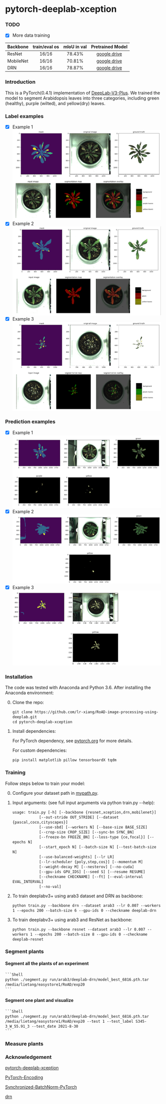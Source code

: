 # pytorch-deeplab-xception

### TODO
- [x] More data training


| Backbone  | train/eval os  |mIoU in val |Pretrained Model|
| :-------- | :------------: |:---------: |:--------------:|
| ResNet    | 16/16          | 78.43%     | [google drive](https://drive.google.com/open?id=1NwcwlWqA-0HqAPk3dSNNPipGMF0iS0Zu) |
| MobileNet | 16/16          | 70.81%     | [google drive](https://drive.google.com/open?id=1G9mWafUAj09P4KvGSRVzIsV_U5OqFLdt) |
| DRN       | 16/16          | 78.87%     | [google drive](https://drive.google.com/open?id=131gZN_dKEXO79NknIQazPJ-4UmRrZAfI) |


### Introduction
This is a PyTorch(0.4.1) implementation of [DeepLab-V3-Plus](https://arxiv.org/pdf/1802.02611). We trained the model to segment Arabidopsis leaves into three categories, including green (healthy), purple (wilted), and yellow(dry) leaves. 

###	Label examples
- [x] Example 1
![Results](doc/label1.png)
- [x] Example 2
![Results](doc/label2.png)
- [x] Example 3
![Results](doc/label3.png)

###	Prediction examples
- [x] Example 1
![Results](doc/predict1.png)
- [x] Example 2
![Results](doc/predict2.png)
- [x] Example 3
![Results](doc/predict3.png)

### Installation
The code was tested with Anaconda and Python 3.6. After installing the Anaconda environment:

0. Clone the repo:
    ```Shell
    git clone https://github.com/lr-xiang/RoAD-image-processing-using-deeplab.git
    cd pytorch-deeplab-xception
    ```

1. Install dependencies:

    For PyTorch dependency, see [pytorch.org](https://pytorch.org/) for more details.

    For custom dependencies:
    ```Shell
    pip install matplotlib pillow tensorboardX tqdm
    ```
### Training
Follow steps below to train your model:

0. Configure your dataset path in [mypath.py](https://github.com/jfzhang95/pytorch-deeplab-xception/blob/master/mypath.py).

1. Input arguments: (see full input arguments via python train.py --help):
    ```Shell
    usage: train.py [-h] [--backbone {resnet,xception,drn,mobilenet}]
                [--out-stride OUT_STRIDE] [--dataset {pascal,coco,cityscapes}]
                [--use-sbd] [--workers N] [--base-size BASE_SIZE]
                [--crop-size CROP_SIZE] [--sync-bn SYNC_BN]
                [--freeze-bn FREEZE_BN] [--loss-type {ce,focal}] [--epochs N]
                [--start_epoch N] [--batch-size N] [--test-batch-size N]
                [--use-balanced-weights] [--lr LR]
                [--lr-scheduler {poly,step,cos}] [--momentum M]
                [--weight-decay M] [--nesterov] [--no-cuda]
                [--gpu-ids GPU_IDS] [--seed S] [--resume RESUME]
                [--checkname CHECKNAME] [--ft] [--eval-interval EVAL_INTERVAL]
                [--no-val]

    ```

2. To train deeplabv3+ using arab3 dataset and DRN as backbone:
    ```Shell
    python train.py --backbone drn --dataset arab3 --lr 0.007 --workers 1 --epochs 200 --batch-size 6 --gpu-ids 0 --checkname deeplab-drn 
    ```
3. To train deeplabv3+ using arab3 and ResNet as backbone:
    ```Shell
    python train.py --backbone resnet --dataset arab3 --lr 0.007 --workers 1 --epochs 200 --batch-size 8 --gpu-ids 0 --checkname deeplab-resnet 
    ```    

### Segment plants
#### Segment all the plants of an experiment
    ```Shell
	python ./segment.py run/arab3/deeplab-drn/model_best_6816.pth.tar /media/lietang/easystore1/RoAD/exp20 
    ```
#### Segment one plant and visualize
    ```Shell
	python ./segment.py run/arab3/deeplab-drn/model_best_6816.pth.tar /media/lietang/easystore1/RoAD/exp20 --test 1 --test_label S345-3_W_55.91_3 --test_date 2021-8-30
    ```
### Measure plants


### Acknowledgement
[pytorch-deeplab-xception](https://github.com/jfzhang95/pytorch-deeplab-xception)

[PyTorch-Encoding](https://github.com/zhanghang1989/PyTorch-Encoding)

[Synchronized-BatchNorm-PyTorch](https://github.com/vacancy/Synchronized-BatchNorm-PyTorch)

[drn](https://github.com/fyu/drn)
